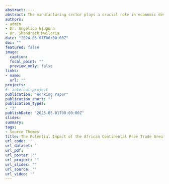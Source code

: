 ```yaml
---
abstract: ---
abstract: The manufacturing sector plays a crucial role in economic development due to its high productivity, rapid growth rate, capacity to absorb low-skilled labor, and production of exportable goods. As a results, policies such as Kenya Vision 2030, the Big Four Agenda, the Integrated National Export Development and Promotion Strategy, and the National Industrialization Policy Framework have been developed to strengthen this sector in Kenya. Despite these efforts, growth, employment, GDP contribution, and productivity in Kenya’s manufacturing sector remain low. There is a significant opportunity for improvement through regional trade agreements, most notably the African Continental Free Trade Area (AfCFTA). The AfCFTA creates a unified liberalized market across 54 African countries with a GDP of USD 3.4 trillion and a population of 1.5 billion. This study examines the potential impact of AfCFTA on Kenya’s manufacturing output, employment, and productivity using the heterogeneous firm GTAP model. Findings indicate that AfCFTA will increase overall manufacturing output and employment in Kenya. However, the impact varies widely at the sectoral level – while output and employment will increase in the rubber and plastics subsector, they will decline in food, beverages, and tobacco. Additionally, average productivity in the rubber and plastics subsector will increase, but decline in textile, apparel, and leather, and wood, paper, and printing subsectors. Hence, government support will be crucial for both expanding and declining subsectors to enable firms to adapt and mitigate output and job losses.
authors:
- admin
- Dr. Angelica Njuguna
- Dr. Shandrack Mwilaria
date: "2024-05-07T00:00:00Z"
doi: ""
featured: false
image:
  caption: 
  focal_point: ""
  preview_only: false
links:
- name: 
  url: ""
projects:
#- internal-project
publication: "Working Paper"
publication_short: ""
publication_types: 
- "3"
publishDate: "2025-05-01T00:00:00Z"
slides: 
summary: 
tags: 
- Source Themes
title: The Potential Impact of the African Continental Free Trade Area on the Manufacturing Sector in Kenya: A Computable General Equilibrium Analysis.
url_code: ''
url_dataset: ''
url_pdf: 
url_poster: ''
url_project: ""
url_slides: ""
url_source: ''
url_video: ''
---
```


